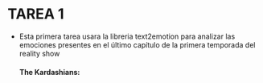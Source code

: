# TAREA 1
- Esta primera tarea usara la libreria text2emotion para analizar las emociones presentes en el último capítulo de la primera temporada del reality show
  #### The Kardashians: 

